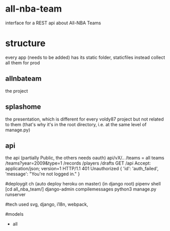 # all-nba-team
interface for a REST api about All-NBA Teams

# structure
every app (needs to be added) has its static folder, staticfiles instead collect all them for prod
## allnbateam
the project
## splashome
the presentation, which is different for every voldy87 project but not related to them (that's why it's in the root directory, i.e. at the same level of manage.py)
##  api
the api (partially Public, the others needs oauth) api/vX/..
/teams = all teams
/teams?year=2009&type=1
/records
/players
/drafts
GET /api  Accept: application/json; version=1
HTTP/1.1 401 Unauthorized
{
  'id': 'auth_failed',
  'message': "You're not logged in."
}

#deploygit ch (auto deploy heroku on master)
(in django root)
pipenv shell
[cd all_nba_team/]
django-admin compilemessages 
python3 manage.py runserver

#tech used
svg, django, i18n, webpack,

#models
- all